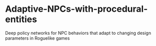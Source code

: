 # Adaptive-NPCs-with-procedural-entities
Deep policy networks for NPC behaviors that adapt to changing design parameters in Roguelike games
